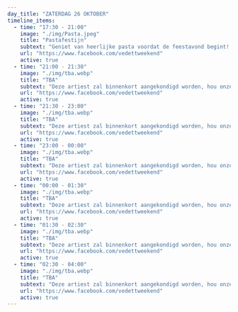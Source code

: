 ```yaml
---
day_title: "ZATERDAG 26 OKTOBER"
timeline_items:
  - time: "17:30 - 21:00"
    image: "./img/Pasta.jpeg"
    title: "Pastafestijn"
    subtext: "Geniet van heerlijke pasta voordat de feestavond begint! Een gezellige avond met authentieke Italiaanse gerechten en een warme sfeer."
    url: "https://www.facebook.com/vedettweekend"
    active: true
  - time: "21:00 - 21:30"
    image: "./img/tba.webp"
    title: "TBA"
    subtext: "Deze artiest zal binnenkort aangekondigd worden, hou onze socials in het oog voor alle updates"
    url: "https://www.facebook.com/vedettweekend"
    active: true
  - time: "21:30 - 23:00"
    image: "./img/tba.webp"
    title: "TBA"
    subtext: "Deze artiest zal binnenkort aangekondigd worden, hou onze socials in het oog voor alle updates"
    url: "https://www.facebook.com/vedettweekend"
    active: true
  - time: "23:00 - 00:00"
    image: "./img/tba.webp"
    title: "TBA"
    subtext: "Deze artiest zal binnenkort aangekondigd worden, hou onze socials in het oog voor alle updates"
    url: "https://www.facebook.com/vedettweekend"
    active: true
  - time: "00:00 - 01:30"
    image: "./img/tba.webp"
    title: "TBA"
    subtext: "Deze artiest zal binnenkort aangekondigd worden, hou onze socials in het oog voor alle updates"
    url: "https://www.facebook.com/vedettweekend"
    active: true
  - time: "01:30 - 02:30"
    image: "./img/tba.webp"
    title: "TBA"
    subtext: "Deze artiest zal binnenkort aangekondigd worden, hou onze socials in het oog voor alle updates"
    url: "https://www.facebook.com/vedettweekend"
    active: true
  - time: "02:30 - 04:00"
    image: "./img/tba.webp"
    title: "TBA"
    subtext: "Deze artiest zal binnenkort aangekondigd worden, hou onze socials in het oog voor alle updates"
    url: "https://www.facebook.com/vedettweekend"
    active: true
---
```


